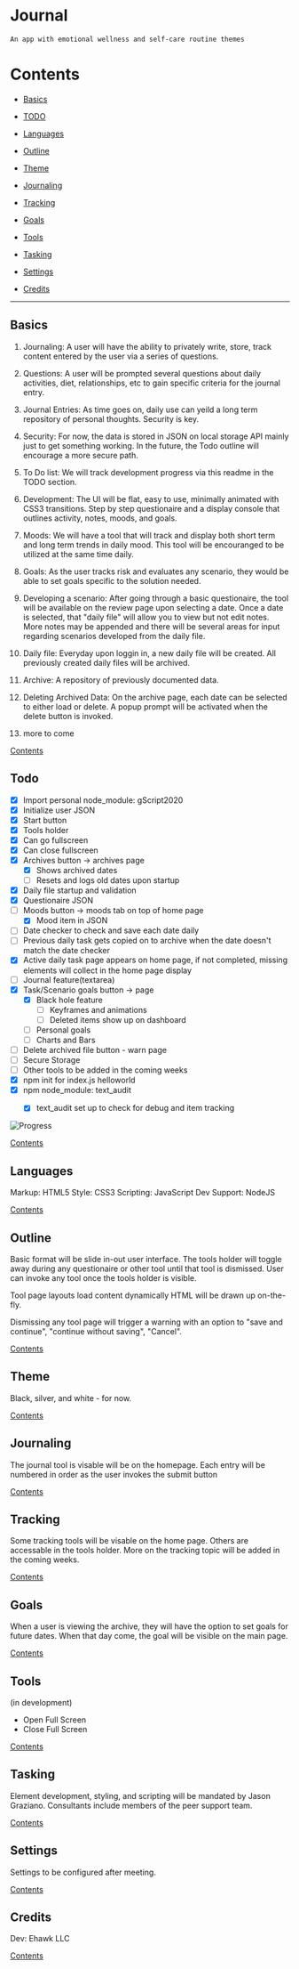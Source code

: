 # Journal

    An app with emotional wellness and self-care routine themes
    
# Contents

  - [Basics](#basics)
  
  - [TODO](#todo)
  
  - [Languages](#languages)
  
  - [Outline](#outline)
  
  - [Theme](#theme)
  
  - [Journaling](#journaling)
  
  - [Tracking](#tracking)
  
  - [Goals](#goals)
  
  - [Tools](#tools)
  
  - [Tasking](#tasking)
  
  - [Settings](#settings)
  
  - [Credits](#credits)
____

## Basics

1. Journaling: A user will have the ability to privately write, store, track content entered by the user via a series of questions.

2. Questions: A user will be prompted several questions about daily activities, diet, relationships, etc to gain specific criteria for the journal entry.

3. Journal Entries: As time goes on, daily use can yeild a long term repository of personal thoughts. Security is key.

4. Security: For now, the data is stored in JSON on local storage API mainly just to get something working. In the future, the Todo outline will encourage a more secure path.

5. To Do list: We will track development progress via this readme in the TODO section.

6. Development: The UI will be flat, easy to use, minimally animated with CSS3 transitions. Step by step questionaire and a display console that outlines activity, notes, moods, and goals.

7. Moods: We will have a tool that will track and display both short term and long term trends in daily mood.  This tool will be encouranged to be utilized at the same time daily.

8. Goals: As the user tracks risk and evaluates any scenario, they would be able to set goals specific to the solution needed.

9. Developing a scenario: After going through a basic questionaire, the tool will be available on the review page upon selecting a date. Once a date is selected, that "daily file" will allow you to view but not edit notes.  More notes may be appended and there will be several areas for input regarding scenarios developed from the daily file. 

10. Daily file: Everyday upon loggin in, a new daily file will be created.  All previously created daily files will be archived.

11. Archive: A repository of previously documented data.

12. Deleting Archived Data: On the archive page, each date can be selected to either load or delete.  A popup prompt will be activated when the delete button is invoked.

13. more to come

[Contents](#contents)

## Todo

- [x] Import personal node_module: gScript2020
- [x] Initialize user JSON 
- [x] Start button
- [x] Tools holder
- [x] Can go fullscreen
- [x] Can close fullscreen
- [x] Archives button -> archives page
  * [x] Shows archived dates
  * [ ] Resets and logs old dates upon startup
- [x] Daily file startup and validation
- [x] Questionaire JSON
- [ ] Moods button -> moods tab on top of home page
  * [x] Mood item in JSON 
- [ ] Date checker to check and save each date daily
- [ ] Previous daily task gets copied on to archive when the date doesn't match the date checker
- [x] Active daily task page appears on home page, if not completed, missing elements will collect in the home page display
- [ ] Journal feature(textarea)
- [x] Task/Scenario goals button -> page
  * [x] Black hole feature
    + [ ] Keyframes and animations
    + [ ] Deleted items show up on dashboard 
  * [ ] Personal goals
  * [ ] Charts and Bars
- [ ] Delete archived file button - warn page
- [ ] Secure Storage
- [ ] Other tools to be added in the coming weeks
- [x] npm init for index.js helloworld
- [x] npm node_module: text_audit
  * [x] text_audit set up to check for debug and item tracking


![Progress](https://progress-bar.dev/3/)

[Contents](#contents)

## Languages

Markup: HTML5
Style: CSS3
Scripting: JavaScript
Dev Support: NodeJS

[Contents](#contents)

## Outline

Basic format will be slide in-out user interface. The tools holder will toggle away during any questionaire or other tool until that tool is dismissed. User can invoke any tool once the tools holder is visible.

Tool page layouts load content dynamically HTML will be drawn up on-the-fly.

Dismissing any tool page will trigger a warning with an option to "save and continue", "continue without saving", "Cancel".

[Contents](#contents)

## Theme

Black, silver, and white - for now.

[Contents](#contents)

## Journaling

The journal tool is visable will be on the homepage. Each entry will be numbered in order as the user invokes the submit button

[Contents](#contents)

## Tracking

Some tracking tools will be visable on the home page.  Others are accessable in the tools holder. More on the tracking topic will be added in the coming weeks.

[Contents](#contents)

## Goals

When a user is viewing the archive, they will have the option to set goals for future dates.  When that day come, the goal will be visible on the main page.

[Contents](#contents)

## Tools
(in development)
- Open Full Screen
- Close Full Screen

[Contents](#contents)

## Tasking

Element development, styling, and scripting will be mandated by Jason Graziano. Consultants include members of the peer support team.

[Contents](#contents)

## Settings

Settings to be configured after meeting.

[Contents](#contents)

## Credits

Dev: Ehawk LLC

[Contents](#contents)

